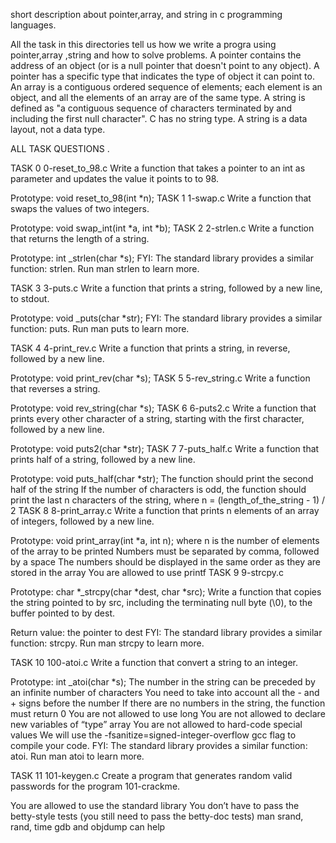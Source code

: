 short description about pointer,array, and string in c programming languages.

All the task in this directories tell us how we write a progra using pointer,array ,string and how to solve problems.
A pointer contains the address of an object (or is a null pointer that doesn't point to any object). A pointer has a specific type that indicates the type of object it can point to.
An array is a contiguous ordered sequence of elements; each element is an object, and all the elements of an array are of the same type.
A string is defined as "a contiguous sequence of characters terminated by and including the first null character". C has no string type. A string is a data layout, not a data type.

ALL TASK QUESTIONS .

TASK 0 0-reset_to_98.c Write a function that takes a pointer to an int as parameter and updates the value it points to to 98.

Prototype: void reset_to_98(int *n);
TASK 1 1-swap.c Write a function that swaps the values of two integers.

Prototype: void swap_int(int *a, int *b);
TASK 2 2-strlen.c Write a function that returns the length of a string.

Prototype: int _strlen(char *s);
FYI: The standard library provides a similar function: strlen. Run man strlen to learn more.

TASK 3 3-puts.c Write a function that prints a string, followed by a new line, to stdout.

Prototype: void _puts(char *str);
FYI: The standard library provides a similar function: puts. Run man puts to learn more.

TASK 4 4-print_rev.c Write a function that prints a string, in reverse, followed by a new line.

Prototype: void print_rev(char *s);
TASK 5 5-rev_string.c Write a function that reverses a string.

Prototype: void rev_string(char *s);
TASK 6 6-puts2.c Write a function that prints every other character of a string, starting with the first character, followed by a new line.

Prototype: void puts2(char *str);
TASK 7 7-puts_half.c Write a function that prints half of a string, followed by a new line.

Prototype: void puts_half(char *str);
The function should print the second half of the string
If the number of characters is odd, the function should print the last n characters of the string, where n = (length_of_the_string - 1) / 2
TASK 8 8-print_array.c Write a function that prints n elements of an array of integers, followed by a new line.

Prototype: void print_array(int *a, int n);
where n is the number of elements of the array to be printed
Numbers must be separated by comma, followed by a space
The numbers should be displayed in the same order as they are stored in the array
You are allowed to use printf
TASK 9 9-strcpy.c

Prototype: char *_strcpy(char *dest, char *src);
Write a function that copies the string pointed to by src, including the terminating null byte (\0), to the buffer pointed to by dest.

Return value: the pointer to dest
FYI: The standard library provides a similar function: strcpy. Run man strcpy to learn more.

TASK 10 100-atoi.c Write a function that convert a string to an integer.

Prototype: int _atoi(char *s);
The number in the string can be preceded by an infinite number of characters
You need to take into account all the - and + signs before the number
If there are no numbers in the string, the function must return 0
You are not allowed to use long
You are not allowed to declare new variables of “type” array
You are not allowed to hard-code special values
We will use the -fsanitize=signed-integer-overflow gcc flag to compile your code.
FYI: The standard library provides a similar function: atoi. Run man atoi to learn more.

TASK 11 101-keygen.c Create a program that generates random valid passwords for the program 101-crackme.

You are allowed to use the standard library
You don’t have to pass the betty-style tests (you still need to pass the betty-doc tests)
man srand, rand, time
gdb and objdump can help
